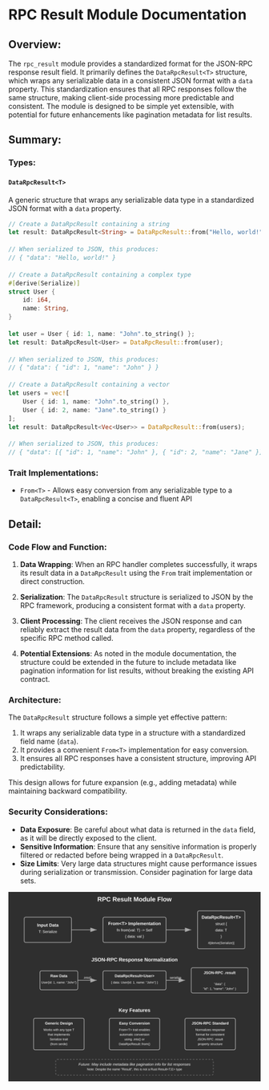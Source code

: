 # RPC Result Module Documentation

## Overview:

The `rpc_result` module provides a standardized format for the JSON-RPC response result field. It primarily defines the `DataRpcResult<T>` structure, which wraps any serializable data in a consistent JSON format with a `data` property. This standardization ensures that all RPC responses follow the same structure, making client-side processing more predictable and consistent. The module is designed to be simple yet extensible, with potential for future enhancements like pagination metadata for list results.

## Summary:

### Types:

#### `DataRpcResult<T>`

A generic structure that wraps any serializable data type in a standardized JSON format with a `data` property.

```rust
// Create a DataRpcResult containing a string
let result: DataRpcResult<String> = DataRpcResult::from("Hello, world!".to_string());

// When serialized to JSON, this produces:
// { "data": "Hello, world!" }

// Create a DataRpcResult containing a complex type
#[derive(Serialize)]
struct User {
    id: i64,
    name: String,
}

let user = User { id: 1, name: "John".to_string() };
let result: DataRpcResult<User> = DataRpcResult::from(user);

// When serialized to JSON, this produces:
// { "data": { "id": 1, "name": "John" } }

// Create a DataRpcResult containing a vector
let users = vec![
    User { id: 1, name: "John".to_string() },
    User { id: 2, name: "Jane".to_string() }
];
let result: DataRpcResult<Vec<User>> = DataRpcResult::from(users);

// When serialized to JSON, this produces:
// { "data": [{ "id": 1, "name": "John" }, { "id": 2, "name": "Jane" }] }
```

### Trait Implementations:

- `From<T>` - Allows easy conversion from any serializable type to a `DataRpcResult<T>`, enabling a concise and fluent API

## Detail:

### Code Flow and Function:

1. **Data Wrapping**: When an RPC handler completes successfully, it wraps its result data in a `DataRpcResult` using the `From` trait implementation or direct construction.

2. **Serialization**: The `DataRpcResult` structure is serialized to JSON by the RPC framework, producing a consistent format with a `data` property.

3. **Client Processing**: The client receives the JSON response and can reliably extract the result data from the `data` property, regardless of the specific RPC method called.

4. **Potential Extensions**: As noted in the module documentation, the structure could be extended in the future to include metadata like pagination information for list results, without breaking the existing API contract.

### Architecture:

The `DataRpcResult` structure follows a simple yet effective pattern:
1. It wraps any serializable data type in a structure with a standardized field name (`data`).
2. It provides a convenient `From<T>` implementation for easy conversion.
3. It ensures all RPC responses have a consistent structure, improving API predictability.

This design allows for future expansion (e.g., adding metadata) while maintaining backward compatibility.

### Security Considerations:

- **Data Exposure**: Be careful about what data is returned in the `data` field, as it will be directly exposed to the client.
- **Sensitive Information**: Ensure that any sensitive information is properly filtered or redacted before being wrapped in a `DataRpcResult`.
- **Size Limits**: Very large data structures might cause performance issues during serialization or transmission. Consider pagination for large data sets.

![RPC Result Flow](images/rpc_result.svg)
